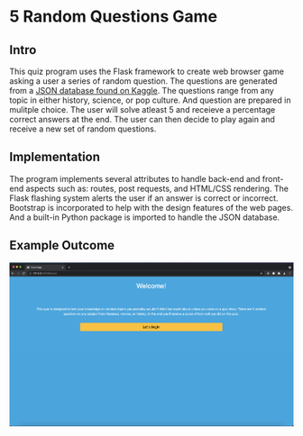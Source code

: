 # 5 Random Questions Game


## Intro
This quiz program uses the Flask framework to create web browser game asking a user a series of random question. The questions are generated from a [JSON database found on Kaggle](https://www.kaggle.com/theriley106/hq-trivia-question-database). The questions range from any topic in either history, science, or pop culture. And question are prepared in mulitple choice. The user will solve atleast 5 and receieve a percentage correct answers at the end. The user can then decide to play again and receive a new set of random questions.

## Implementation
The program implements several attributes to handle back-end and front-end aspects such as: routes, post requests, and HTML/CSS rendering. The Flask flashing system alerts the user if an answer is correct or incorrect. Bootstrap is incorporated to help with the design features of the web pages. And a built-in Python package is imported to handle the JSON database. 

## Example Outcome

![Alt text](https://github.com/eolt/Flask_WebApps/blob/f8b80dd3e52edd8bf22336455ef56627336e89ae/QuizGame/Screenshot%20Images/Start%20Page.png)

